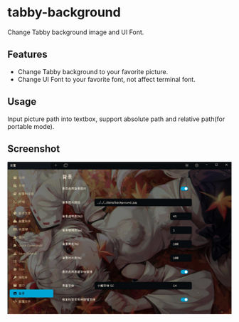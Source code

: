 # tabby-background

Change Tabby background image and UI Font.

## Features

- Change Tabby background to your favorite picture.
- Change UI Font to your favorite font, not affect terminal font.

## Usage

Input picture path into textbox, support absolute path and relative path(for portable mode).

## Screenshot

![Alt text](screenshot.jpg)

